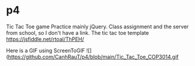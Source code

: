 # p4
Tic Tac Toe game
Practice mainly jQuery. Class assignment and the server from school, so I don't have a link.
The tic tac toe template https://jsfiddle.net/rtoal/ThPEH/

Here is a GIF using ScreenToGIF
![](https://github.com/CanhRauT/p4/blob/main/Tic_Tac_Toe_COP3014.gif
